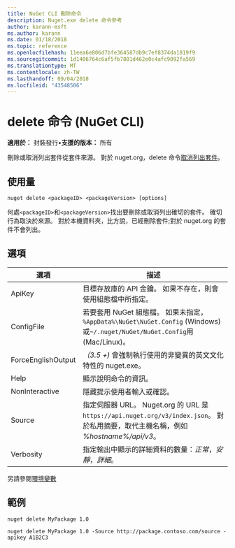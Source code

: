 ```yaml
---
title: NuGet CLI 刪除命令
description: Nuget.exe delete 命令參考
author: karann-msft
ms.author: karann
ms.date: 01/18/2018
ms.topic: reference
ms.openlocfilehash: 11eea6e806d7bfe364587db9c7ef8374da1819f9
ms.sourcegitcommit: 1d1406764c6af5fb7801d462e0c4afc9092fa569
ms.translationtype: MT
ms.contentlocale: zh-TW
ms.lasthandoff: 09/04/2018
ms.locfileid: "43548506"
---
```

# <a name="delete-command-nuget-cli"></a>delete 命令 (NuGet CLI)

**適用於：** 封裝發行&bullet;**支援的版本：** 所有

刪除或取消列出套件從套件來源。 對於 nuget.org，delete 命令[取消列出套件](../policies/deleting-packages.md)。

## <a name="usage"></a>使用量

```cli
nuget delete <packageID> <packageVersion> [options]
```

何處`<packageID>`和`<packageVersion>`找出要刪除或取消列出確切的套件。 確切行為取決於來源。 對於本機資料夾，比方說，已經刪除套件;對於 nuget.org 的套件不會列出。

## <a name="options"></a>選項

| 選項 | 描述 |
| --- | --- |
| ApiKey | 目標存放庫的 API 金鑰。 如果不存在，則會使用組態檔中所指定。 |
| ConfigFile | 若要套用 NuGet 組態檔。 如果未指定， `%AppData%\NuGet\NuGet.Config` (Windows) 或`~/.nuget/NuGet/NuGet.Config`用 (Mac/Linux)。|
| ForceEnglishOutput | *（3.5 +)* 會強制執行使用的非變異的英文文化特性的 nuget.exe。 |
| Help | 顯示說明命令的資訊。 |
| NonInteractive | 隱藏提示使用者輸入或確認。 |
| Source | 指定伺服器 URL。 Nuget.org 的 URL 是`https://api.nuget.org/v3/index.json`。 對於私用摘要，取代主機名稱，例如 *%hostname%/api/v3*。 |
| Verbosity | 指定輸出中顯示的詳細資料的數量：*正常*，*安靜*，*詳細*。 |

另請參閱[環境變數](cli-ref-environment-variables.md)

## <a name="examples"></a>範例

```cli
nuget delete MyPackage 1.0

nuget delete MyPackage 1.0 -Source http://package.contoso.com/source -apikey A1B2C3
```
